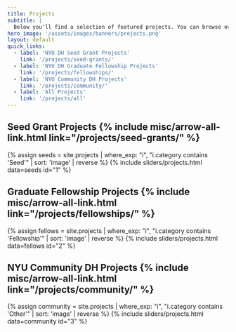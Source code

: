 ```yaml
---
title: Projects
subtitle: |
  Below you'll find a selection of featured projects. You can browse even more projects by category using the quick links.
hero_image: '/assets/images/banners/projects.png'
layout: default
quick_links:
  - label: 'NYU DH Seed Grant Projects'
    link: '/projects/seed-grants/'
  - label: 'NYU DH Graduate Fellowship Projects'
    link: '/projects/fellowships/'
  - label: 'NYU Community DH Projects'
    link: '/projects/community/'
  - label: 'All Projects'
    link: '/projects/all'
---
```


## Seed Grant Projects {% include misc/arrow-all-link.html link="/projects/seed-grants/" %}
{% assign seeds = site.projects | where_exp: "i", "i.category contains 'Seed'" | sort: 'image' | reverse %}
{% include sliders/projects.html data=seeds id="1" %}

## Graduate Fellowship Projects {% include misc/arrow-all-link.html link="/projects/fellowships/" %}
{% assign fellows = site.projects | where_exp: "i", "i.category contains 'Fellowship'" | sort: 'image' | reverse %}
{% include sliders/projects.html data=fellows id="2" %}

## NYU Community DH Projects {% include misc/arrow-all-link.html link="/projects/community/" %}

{% assign community = site.projects | where_exp: "i", "i.category contains 'Other'" | sort: 'image' | reverse %}
{% include sliders/projects.html data=community id="3" %}